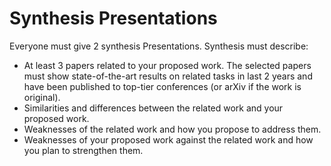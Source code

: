 # Synthesis Presentations

Everyone must give 2 synthesis Presentations. Synthesis must describe:

* At least 3 papers related to your proposed work. The selected papers must show state-of-the-art results on related tasks in last 2 years and have been published to top-tier conferences (or arXiv if the work is original).
* Similarities and differences between the related work and your proposed work.
* Weaknesses of the related work and how you propose to address them.
* Weaknesses of your proposed work against the related work and how you plan to strengthen them.


